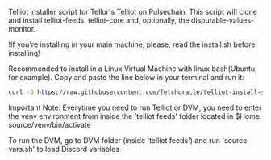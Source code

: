 Telliot installer script for Tellor's Telliot on Pulsechain.
This script will clone and install telliot-feeds, telliot-core and, optionally, the disputable-values-monitor.

!If you're installing in your main machine, please, read the install.sh before installing!

Recommended to install in a Linux Virtual Machine with linux bash(Ubuntu, for example). 
Copy and paste the line below in your terminal and run it:

```bash
curl -O https://raw.githubusercontent.com/fetchoracle/telliot-install-script/refs/heads/main/install.sh && chmod +x install.sh && ./install.sh && cd && cd telliot-feeds && source venv/bin/activate
```

Important Note:
Everytime you need to run Telliot or DVM, you need to enter the venv environment from inside the 'telliot feeds' folder located in $Home: 
source/venv/bin/activate

To run the DVM, go to DVM folder (inside 'telliot feeds') and run 'source vars.sh' to load Discord variables
